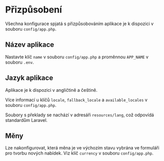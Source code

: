 # Přizpůsobení

Všechna konfigurace spjatá s přizpůsobováním aplikace je k dispozici v souboru `config/app.php`.

## Název aplikace

Nastavte klíč `name` v souboru `config/app.php` a proměnnou `APP_NAME` v souboru `.env`.

## Jazyk aplikace

Aplikace je k dispozici v angličtině a češtině.

Více informací u klíčů `locale`, `fallback_locale` a `available_locales` v souboru `config/app.php`.

Soubory s překlady se nachází v adresáři `resources/lang`, což odpovídá standardům Laravel.

## Měny

Lze nakonfigurovat, která měna je ve výchozím stavu vybrána ve formuláři pro tvorbu nových nabídek. Viz klíč `currency` v souboru `config/app.php`.

